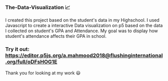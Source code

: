 ### The-Data-Visualization 📈
  I created this project based on the student's data in my Highschool.
   I used Javascript to create a interactive Data visualization on p5 based on the data I collected on student's GPA and Attendance.
   My goal was to display how student's attendance affects their GPA in school.

  
### Try it out: https://editor.p5js.org/a.mahmood2018@flushinginternational.org/full/oDFsHOG1E

Thank you for looking at my work 😃
